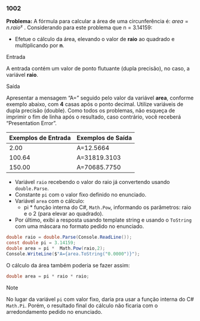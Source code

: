 ### 1002

**Problema:** A fórmula para calcular a área de uma circunferência é: $area = n.raio²$ . Considerando para este problema que n = 3.14159:

- Efetue o cálculo da área, elevando o valor de **raio** ao quadrado e multiplicando por **n**.

Entrada

A entrada contém um valor de ponto flutuante (dupla precisão), no caso, a variável **raio**.

Saída

Apresentar a mensagem “A=” seguido pelo valor da variável **area**, conforme exemplo abaixo, com **4** casas após o ponto decimal. Utilize variáveis de dupla precisão (double). Como todos os problemas, não esqueça de imprimir o fim de linha após o resultado, caso contrário, você receberá “Presentation Error”.

| Exemplos de Entrada | Exemplos de Saída |
| --- | --- |
| 2.00 | A=12.5664 |
| 100.64 | A=31819.3103 |
| 150.00 | A=70685.7750 |

- Variável `raio` recebendo o valor do raio já convertendo usando `double.Parse`.
- Constante `pi` com o valor fixo definido no enunciado.
- Variável `area` com o cálculo:
    - pi * função interna do C#, `Math.Pow`, informando os parâmetros: raio e o 2 (para elevar ao quadrado).
- Por último, exibi a resposta usando template string e usando o `ToString` com uma máscara no formato pedido no enunciado.

```cs
double raio = double.Parse(Console.ReadLine());
const double pi = 3.14159;
double area = pi *  Math.Pow(raio,2);
Console.WriteLine($"A={area.ToString("0.0000")}");
```

O cálculo da área também poderia se fazer assim:

```cs
double area = pi * raio * raio;
```

> [!NOTE]
> No lugar da variável `pi` com valor fixo, daria pra usar a função interna do C# `Math.Pi`. Porém, o resultado final do cálculo não ficaria com o arredondamento pedido no enunciado.